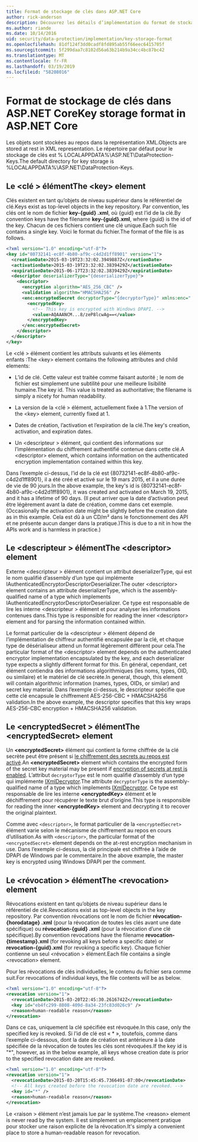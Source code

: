 ```yaml
---
title: Format de stockage de clés dans ASP.NET Core
author: rick-anderson
description: Découvrez les détails d’implémentation du format de stockage de clés de Protection des données ASP.NET Core.
ms.author: riande
ms.date: 10/14/2016
uid: security/data-protection/implementation/key-storage-format
ms.openlocfilehash: 81df124f3dd0cadf8fd895ab55f66eec6415705f
ms.sourcegitcommit: 5f299daa7c8102d56a63b214b9a34cc4bc87bc42
ms.translationtype: MT
ms.contentlocale: fr-FR
ms.lasthandoff: 03/19/2019
ms.locfileid: "58208016"
---
```

# <a name="key-storage-format-in-aspnet-core"></a><span data-ttu-id="38104-103">Format de stockage de clés dans ASP.NET Core</span><span class="sxs-lookup"><span data-stu-id="38104-103">Key storage format in ASP.NET Core</span></span>

<a name="data-protection-implementation-key-storage-format"></a>

<span data-ttu-id="38104-104">Les objets sont stockées au repos dans la représentation XML.</span><span class="sxs-lookup"><span data-stu-id="38104-104">Objects are stored at rest in XML representation.</span></span> <span data-ttu-id="38104-105">Le répertoire par défaut pour le stockage de clés est % LOCALAPPDATA%\ASP.NET\DataProtection-Keys\.</span><span class="sxs-lookup"><span data-stu-id="38104-105">The default directory for key storage is %LOCALAPPDATA%\ASP.NET\DataProtection-Keys\.</span></span>

## <a name="the-key-element"></a><span data-ttu-id="38104-106">Le \<clé > élément</span><span class="sxs-lookup"><span data-stu-id="38104-106">The \<key> element</span></span>

<span data-ttu-id="38104-107">Clés existent en tant qu’objets de niveau supérieur dans le référentiel de clé.</span><span class="sxs-lookup"><span data-stu-id="38104-107">Keys exist as top-level objects in the key repository.</span></span> <span data-ttu-id="38104-108">Par convention, les clés ont le nom de fichier **key-{guid} .xml**, où {guid} est l’id de la clé.</span><span class="sxs-lookup"><span data-stu-id="38104-108">By convention keys have the filename **key-{guid}.xml**, where {guid} is the id of the key.</span></span> <span data-ttu-id="38104-109">Chacun de ces fichiers contient une clé unique.</span><span class="sxs-lookup"><span data-stu-id="38104-109">Each such file contains a single key.</span></span> <span data-ttu-id="38104-110">Voici le format du fichier.</span><span class="sxs-lookup"><span data-stu-id="38104-110">The format of the file is as follows.</span></span>

```xml
<?xml version="1.0" encoding="utf-8"?>
<key id="80732141-ec8f-4b80-af9c-c4d2d1ff8901" version="1">
  <creationDate>2015-03-19T23:32:02.3949887Z</creationDate>
  <activationDate>2015-03-19T23:32:02.3839429Z</activationDate>
  <expirationDate>2015-06-17T23:32:02.3839429Z</expirationDate>
  <descriptor deserializerType="{deserializerType}">
    <descriptor>
      <encryption algorithm="AES_256_CBC" />
      <validation algorithm="HMACSHA256" />
      <enc:encryptedSecret decryptorType="{decryptorType}" xmlns:enc="...">
        <encryptedKey>
          <!-- This key is encrypted with Windows DPAPI. -->
          <value>AQAAANCM...8/zeP8lcwAg==</value>
        </encryptedKey>
      </enc:encryptedSecret>
    </descriptor>
  </descriptor>
</key>
```

<span data-ttu-id="38104-111">Le \<clé > élément contient les attributs suivants et les éléments enfants :</span><span class="sxs-lookup"><span data-stu-id="38104-111">The \<key> element contains the following attributes and child elements:</span></span>

* <span data-ttu-id="38104-112">L’id de clé. Cette valeur est traitée comme faisant autorité ; le nom de fichier est simplement une subtilité pour une meilleure lisibilité humaine.</span><span class="sxs-lookup"><span data-stu-id="38104-112">The key id. This value is treated as authoritative; the filename is simply a nicety for human readability.</span></span>

* <span data-ttu-id="38104-113">La version de la \<clé > élément, actuellement fixée à 1.</span><span class="sxs-lookup"><span data-stu-id="38104-113">The version of the \<key> element, currently fixed at 1.</span></span>

* <span data-ttu-id="38104-114">Dates de création, l’activation et l’expiration de la clé.</span><span class="sxs-lookup"><span data-stu-id="38104-114">The key's creation, activation, and expiration dates.</span></span>

* <span data-ttu-id="38104-115">Un \<descripteur > élément, qui contient des informations sur l’implémentation du chiffrement authentifié contenue dans cette clé.</span><span class="sxs-lookup"><span data-stu-id="38104-115">A \<descriptor> element, which contains information on the authenticated encryption implementation contained within this key.</span></span>

<span data-ttu-id="38104-116">Dans l’exemple ci-dessus, l’id de la clé est {80732141-ec8f-4b80-af9c-c4d2d1ff8901}, il a été créé et activé sur le 19 mars 2015, et il a une durée de vie de 90 jours.</span><span class="sxs-lookup"><span data-stu-id="38104-116">In the above example, the key's id is {80732141-ec8f-4b80-af9c-c4d2d1ff8901}, it was created and activated on March 19, 2015, and it has a lifetime of 90 days.</span></span> <span data-ttu-id="38104-117">(Il peut arriver que la date d’activation peut être légèrement avant la date de création, comme dans cet exemple.</span><span class="sxs-lookup"><span data-stu-id="38104-117">(Occasionally the activation date might be slightly before the creation date as in this example.</span></span> <span data-ttu-id="38104-118">Cela est dû à un CD/m² dans le fonctionnement des API et ne présente aucun danger dans la pratique.)</span><span class="sxs-lookup"><span data-stu-id="38104-118">This is due to a nit in how the APIs work and is harmless in practice.)</span></span>

## <a name="the-descriptor-element"></a><span data-ttu-id="38104-119">Le \<descripteur > élément</span><span class="sxs-lookup"><span data-stu-id="38104-119">The \<descriptor> element</span></span>

<span data-ttu-id="38104-120">Externe \<descripteur > élément contient un attribut deserializerType, qui est le nom qualifié d’assembly d’un type qui implémente IAuthenticatedEncryptorDescriptorDeserializer.</span><span class="sxs-lookup"><span data-stu-id="38104-120">The outer \<descriptor> element contains an attribute deserializerType, which is the assembly-qualified name of a type which implements IAuthenticatedEncryptorDescriptorDeserializer.</span></span> <span data-ttu-id="38104-121">Ce type est responsable de lire les interne \<descripteur > élément et pour analyser les informations contenues dans.</span><span class="sxs-lookup"><span data-stu-id="38104-121">This type is responsible for reading the inner \<descriptor> element and for parsing the information contained within.</span></span>

<span data-ttu-id="38104-122">Le format particulier de la \<descripteur > élément dépend de l’implémentation de chiffreur authentifié encapsulée par la clé, et chaque type de désérialiseur attend un format légèrement différent pour cela.</span><span class="sxs-lookup"><span data-stu-id="38104-122">The particular format of the \<descriptor> element depends on the authenticated encryptor implementation encapsulated by the key, and each deserializer type expects a slightly different format for this.</span></span> <span data-ttu-id="38104-123">En général, cependant, cet élément contiendra des informations algorithmiques (les noms, types, OID, ou similaire) et le matériel de clé secrète.</span><span class="sxs-lookup"><span data-stu-id="38104-123">In general, though, this element will contain algorithmic information (names, types, OIDs, or similar) and secret key material.</span></span> <span data-ttu-id="38104-124">Dans l’exemple ci-dessus, le descripteur spécifie que cette clé encapsule le chiffrement AES-256-CBC + HMACSHA256 validation.</span><span class="sxs-lookup"><span data-stu-id="38104-124">In the above example, the descriptor specifies that this key wraps AES-256-CBC encryption + HMACSHA256 validation.</span></span>

## <a name="the-encryptedsecret-element"></a><span data-ttu-id="38104-125">Le \<encryptedSecret > élément</span><span class="sxs-lookup"><span data-stu-id="38104-125">The \<encryptedSecret> element</span></span>

<span data-ttu-id="38104-126">Un **&lt;encryptedSecret&gt;** élément qui contient la forme chiffrée de la clé secrète peut être présent si [le chiffrement des secrets au repos est activé](xref:security/data-protection/implementation/key-encryption-at-rest).</span><span class="sxs-lookup"><span data-stu-id="38104-126">An **&lt;encryptedSecret&gt;** element which contains the encrypted form of the secret key material may be present if [encryption of secrets at rest is enabled](xref:security/data-protection/implementation/key-encryption-at-rest).</span></span> <span data-ttu-id="38104-127">L’attribut `decryptorType` est le nom qualifié d’assembly d’un type qui implémente [IXmlDecryptor](/dotnet/api/microsoft.aspnetcore.dataprotection.xmlencryption.ixmldecryptor).</span><span class="sxs-lookup"><span data-stu-id="38104-127">The attribute `decryptorType` is the assembly-qualified name of a type which implements [IXmlDecryptor](/dotnet/api/microsoft.aspnetcore.dataprotection.xmlencryption.ixmldecryptor).</span></span> <span data-ttu-id="38104-128">Ce type est responsable de lire les interne **&lt;encryptedKey&gt;** élément et le déchiffrement pour récupérer le texte brut d’origine.</span><span class="sxs-lookup"><span data-stu-id="38104-128">This type is responsible for reading the inner **&lt;encryptedKey&gt;** element and decrypting it to recover the original plaintext.</span></span>

<span data-ttu-id="38104-129">Comme avec `<descriptor>`, le format particulier de la `<encryptedSecret>` élément varie selon le mécanisme de chiffrement au repos en cours d’utilisation.</span><span class="sxs-lookup"><span data-stu-id="38104-129">As with `<descriptor>`, the particular format of the `<encryptedSecret>` element depends on the at-rest encryption mechanism in use.</span></span> <span data-ttu-id="38104-130">Dans l’exemple ci-dessus, la clé principale est chiffrée à l’aide de DPAPI de Windows par le commentaire.</span><span class="sxs-lookup"><span data-stu-id="38104-130">In the above example, the master key is encrypted using Windows DPAPI per the comment.</span></span>

## <a name="the-revocation-element"></a><span data-ttu-id="38104-131">Le \<révocation > élément</span><span class="sxs-lookup"><span data-stu-id="38104-131">The \<revocation> element</span></span>

<span data-ttu-id="38104-132">Révocations existent en tant qu’objets de niveau supérieur dans le référentiel de clé.</span><span class="sxs-lookup"><span data-stu-id="38104-132">Revocations exist as top-level objects in the key repository.</span></span> <span data-ttu-id="38104-133">Par convention révocations ont le nom de fichier **révocation-{horodatage} .xml** (pour la révocation de toutes les clés avant une date spécifique) ou **révocation-{guid} .xml** (pour la révocation d’une clé spécifique).</span><span class="sxs-lookup"><span data-stu-id="38104-133">By convention revocations have the filename **revocation-{timestamp}.xml** (for revoking all keys before a specific date) or **revocation-{guid}.xml** (for revoking a specific key).</span></span> <span data-ttu-id="38104-134">Chaque fichier contienne un seul \<révocation > élément.</span><span class="sxs-lookup"><span data-stu-id="38104-134">Each file contains a single \<revocation> element.</span></span>

<span data-ttu-id="38104-135">Pour les révocations de clés individuelles, le contenu du fichier sera comme suit.</span><span class="sxs-lookup"><span data-stu-id="38104-135">For revocations of individual keys, the file contents will be as below.</span></span>

```xml
<?xml version="1.0" encoding="utf-8"?>
<revocation version="1">
  <revocationDate>2015-03-20T22:45:30.2616742Z</revocationDate>
  <key id="eb4fc299-8808-409d-8a34-23fc83d026c9" />
  <reason>human-readable reason</reason>
</revocation>
```

<span data-ttu-id="38104-136">Dans ce cas, uniquement la clé spécifiée est révoquée.</span><span class="sxs-lookup"><span data-stu-id="38104-136">In this case, only the specified key is revoked.</span></span> <span data-ttu-id="38104-137">Si l’id de clé est « \* », toutefois, comme dans l’exemple ci-dessous, dont la date de création est antérieure à la date spécifiée de la révocation de toutes les clés sont révoquées.</span><span class="sxs-lookup"><span data-stu-id="38104-137">If the key id is "\*", however, as in the below example, all keys whose creation date is prior to the specified revocation date are revoked.</span></span>

```xml
<?xml version="1.0" encoding="utf-8"?>
<revocation version="1">
  <revocationDate>2015-03-20T15:45:45.7366491-07:00</revocationDate>
  <!-- All keys created before the revocation date are revoked. -->
  <key id="*" />
  <reason>human-readable reason</reason>
</revocation>
```

<span data-ttu-id="38104-138">Le \<raison > élément n’est jamais lue par le système.</span><span class="sxs-lookup"><span data-stu-id="38104-138">The \<reason> element is never read by the system.</span></span> <span data-ttu-id="38104-139">Il est simplement un emplacement pratique pour stocker une raison explicite de la révocation.</span><span class="sxs-lookup"><span data-stu-id="38104-139">It's simply a convenient place to store a human-readable reason for revocation.</span></span>
